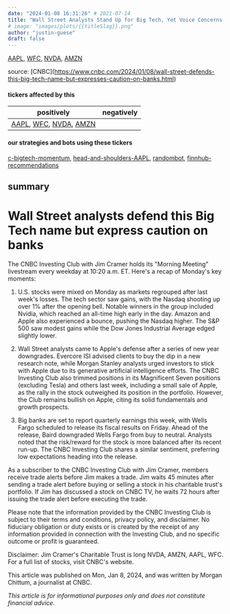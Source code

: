 ```yaml
---
date: "2024-01-08 16:31:26" # 2021-07-14
title: "Wall Street Analysts Stand Up for Big Tech, Yet Voice Concerns - The Investing Clubs Morning Meeting"
# image: "images/plots/{{titleSlag}}.png"
author: "justin-guese"
draft: false
---
```

<a href='https://finance.yahoo.com/quote/AAPL' target='_blank'>AAPL</a>, <a href='https://finance.yahoo.com/quote/WFC' target='_blank'>WFC</a>, <a href='https://finance.yahoo.com/quote/NVDA' target='_blank'>NVDA</a>, <a href='https://finance.yahoo.com/quote/AMZN' target='_blank'>AMZN</a> 

source: [CNBC](<a href='https://www.cnbc.com/2024/01/08/wall-street-defends-this-big-tech-name-but-expresses-caution-on-banks.html' target='_blank'>https://www.cnbc.com/2024/01/08/wall-street-defends-this-big-tech-name-but-expresses-caution-on-banks.html</a>)

#### tickers affected by this

| positively | negatively |
|------------|------------
| <a href='https://finance.yahoo.com/quote/AAPL' target='_blank'>AAPL</a>, <a href='https://finance.yahoo.com/quote/WFC' target='_blank'>WFC</a>, <a href='https://finance.yahoo.com/quote/NVDA' target='_blank'>NVDA</a>, <a href='https://finance.yahoo.com/quote/AMZN' target='_blank'>AMZN</a> |  |

#### our strategies and bots using these tickers

[c-bigtech-momentum](/strategies/c-bigtech-momentum), [head-and-shoulders-AAPL](/strategies/head-and-shoulders-AAPL), [randombot](/strategies/randombot), [finnhub-recommendations](/strategies/finnhub-recommendations)

## summary

# Wall Street analysts defend this Big Tech name but express caution on banks

The CNBC Investing Club with Jim Cramer holds its "Morning Meeting" livestream every weekday at 10:20 a.m. ET. Here's a recap of Monday's key moments:

1. U.S. stocks were mixed on Monday as markets regrouped after last week's losses. The tech sector saw gains, with the Nasdaq shooting up over 1% after the opening bell. Notable winners in the group included Nvidia, which reached an all-time high early in the day. Amazon and Apple also experienced a bounce, pushing the Nasdaq higher. The S&P 500 saw modest gains while the Dow Jones Industrial Average edged slightly lower.

2. Wall Street analysts came to Apple's defense after a series of new year downgrades. Evercore ISI advised clients to buy the dip in a new research note, while Morgan Stanley analysts urged investors to stick with Apple due to its generative artificial intelligence efforts. The CNBC Investing Club also trimmed positions in its Magnificent Seven positions (excluding Tesla) and others last week, including a small sale of Apple, as the rally in the stock outweighed its position in the portfolio. However, the Club remains bullish on Apple, citing its solid fundamentals and growth prospects.

3. Big banks are set to report quarterly earnings this week, with Wells Fargo scheduled to release its fiscal results on Friday. Ahead of the release, Baird downgraded Wells Fargo from buy to neutral. Analysts noted that the risk/reward for the stock is more balanced after its recent run-up. The CNBC Investing Club shares a similar sentiment, preferring low expectations heading into the release.

As a subscriber to the CNBC Investing Club with Jim Cramer, members receive trade alerts before Jim makes a trade. Jim waits 45 minutes after sending a trade alert before buying or selling a stock in his charitable trust's portfolio. If Jim has discussed a stock on CNBC TV, he waits 72 hours after issuing the trade alert before executing the trade.

Please note that the information provided by the CNBC Investing Club is subject to their terms and conditions, privacy policy, and disclaimer. No fiduciary obligation or duty exists or is created by the receipt of any information provided in connection with the Investing Club, and no specific outcome or profit is guaranteed.

Disclaimer: Jim Cramer's Charitable Trust is long NVDA, AMZN, AAPL, WFC. For a full list of stocks, visit CNBC's website.

This article was published on Mon, Jan 8, 2024, and was written by Morgan Chittum, a journalist at CNBC.

*This article is for informational purposes only and does not constitute financial advice.*